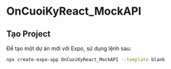 # OnCuoiKyReact_MockAPI

## Tạo Project

Để tạo một dự án mới với Expo, sử dụng lệnh sau:

```bash
npx create-expo-app OnCuoiKyReact_MockAPI --template blank
